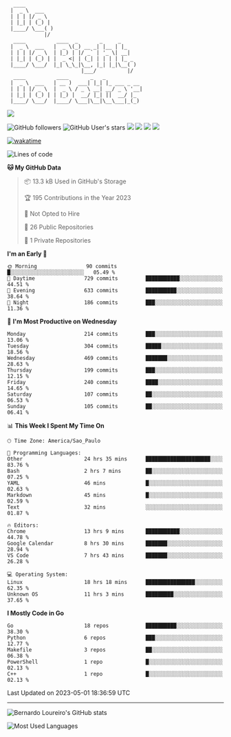 ```ascii
  ____         
 |  _ \  ___   
 | | | |/ _ \  
 | |_| | (_) | 
 |____/ \___( )
            |/ 
  ____          ____  _       _     _     
 |  _ \  ___   |  _ \(_) __ _| |__ | |_   
 | | | |/ _ \  | |_) | |/ _` | '_ \| __|  
 | |_| | (_) | |  _ <| | (_| | | | | |_ _ 
 |____/ \___/  |_| \_\_|\__, |_| |_|\__( )
                        |___/          |/ 
  ____          ____       _   _            
 |  _ \  ___   | __ )  ___| |_| |_ ___ _ __ 
 | | | |/ _ \  |  _ \ / _ \ __| __/ _ \ '__|
 | |_| | (_) | | |_) |  __/ |_| ||  __/ |_  
 |____/ \___/  |____/ \___|\__|\__\___|_(_) 

```
[![](https://ga-beacon.appspot.com/G-EJYL08EQR8/welcome-page?pixel)](https://github.com/igrigorik/ga-beacon)

![GitHub followers](https://img.shields.io/github/followers/bernardolm?style=for-the-badge&label=GitHub%20followers) ![GitHub User's stars](https://img.shields.io/github/stars/bernardolm?style=for-the-badge&label=GitHub%20User's%20stars) [![](https://img.shields.io/static/v1?logo=linkedin&label=LinkedIn&message=bernardolm&color=0A66C2&style=for-the-badge)](https://www.linkedin.com/in/bernardolm) [![](https://img.shields.io/static/v1?logo=lastdotfm&label=last.fm&message=bernardolm&color=D51007&style=for-the-badge)](https://www.last.fm/user/bernardolm) [![](https://img.shields.io/static/v1?logo=spotify&label=spotify&message=bernardolou&color=1ED760&style=for-the-badge)](https://open.spotify.com/user/bernardolou) [![](https://img.shields.io/static/v1?logo=awesomelists&label=My%20awesome%20stars&message=⭐⭐⭐&color=FC60A8&style=for-the-badge)](https://github.com/bernardolm/awesome-stars)

[![wakatime](https://wakatime.com/badge/user/186868b7-2443-4b6b-ae40-3d29d342e88e.svg)](https://wakatime.com/@186868b7-2443-4b6b-ae40-3d29d342e88e)

<!--START_SECTION:waka-->
![Lines of code](https://img.shields.io/badge/From%20Hello%20World%20I%27ve%20Written-3.1%20million%20lines%20of%20code-blue)

**🐱 My GitHub Data** 

> 📦 13.3 kB Used in GitHub's Storage 
 > 
> 🏆 195 Contributions in the Year 2023
 > 
> 🚫 Not Opted to Hire
 > 
> 📜 26 Public Repositories 
 > 
> 🔑 1 Private Repositories 
 > 
**I'm an Early 🐤** 

```text
🌞 Morning                90 commits          █░░░░░░░░░░░░░░░░░░░░░░░░   05.49 % 
🌆 Daytime                729 commits         ███████████░░░░░░░░░░░░░░   44.51 % 
🌃 Evening                633 commits         ██████████░░░░░░░░░░░░░░░   38.64 % 
🌙 Night                  186 commits         ███░░░░░░░░░░░░░░░░░░░░░░   11.36 % 
```
📅 **I'm Most Productive on Wednesday** 

```text
Monday                   214 commits         ███░░░░░░░░░░░░░░░░░░░░░░   13.06 % 
Tuesday                  304 commits         █████░░░░░░░░░░░░░░░░░░░░   18.56 % 
Wednesday                469 commits         ███████░░░░░░░░░░░░░░░░░░   28.63 % 
Thursday                 199 commits         ███░░░░░░░░░░░░░░░░░░░░░░   12.15 % 
Friday                   240 commits         ████░░░░░░░░░░░░░░░░░░░░░   14.65 % 
Saturday                 107 commits         ██░░░░░░░░░░░░░░░░░░░░░░░   06.53 % 
Sunday                   105 commits         ██░░░░░░░░░░░░░░░░░░░░░░░   06.41 % 
```


📊 **This Week I Spent My Time On** 

```text
🕑︎ Time Zone: America/Sao_Paulo

💬 Programming Languages: 
Other                    24 hrs 35 mins      █████████████████████░░░░   83.76 % 
Bash                     2 hrs 7 mins        ██░░░░░░░░░░░░░░░░░░░░░░░   07.25 % 
YAML                     46 mins             █░░░░░░░░░░░░░░░░░░░░░░░░   02.63 % 
Markdown                 45 mins             █░░░░░░░░░░░░░░░░░░░░░░░░   02.59 % 
Text                     32 mins             ░░░░░░░░░░░░░░░░░░░░░░░░░   01.87 % 

🔥 Editors: 
Chrome                   13 hrs 9 mins       ███████████░░░░░░░░░░░░░░   44.78 % 
Google Calendar          8 hrs 30 mins       ███████░░░░░░░░░░░░░░░░░░   28.94 % 
VS Code                  7 hrs 43 mins       ███████░░░░░░░░░░░░░░░░░░   26.28 % 

💻 Operating System: 
Linux                    18 hrs 18 mins      ████████████████░░░░░░░░░   62.35 % 
Unknown OS               11 hrs 3 mins       █████████░░░░░░░░░░░░░░░░   37.65 % 
```

**I Mostly Code in Go** 

```text
Go                       18 repos            ██████████░░░░░░░░░░░░░░░   38.30 % 
Python                   6 repos             ███░░░░░░░░░░░░░░░░░░░░░░   12.77 % 
Makefile                 3 repos             ██░░░░░░░░░░░░░░░░░░░░░░░   06.38 % 
PowerShell               1 repo              █░░░░░░░░░░░░░░░░░░░░░░░░   02.13 % 
C++                      1 repo              █░░░░░░░░░░░░░░░░░░░░░░░░   02.13 % 
```




 Last Updated on 2023-05-01 18:36:59 UTC
<!--END_SECTION:waka-->

---
 
![Bernardo Loureiro's GitHub stats](https://github-readme-stats-bernardolm.vercel.app/api?hide_border=true&username=bernardolm&show_icons=true&theme=transparent&include_all_commits=true&count_private=true#gh-dark-mode-only)

![Most Used Languages](https://github-readme-stats-bernardolm.vercel.app/api/top-langs/?hide_border=true&username=bernardolm&theme=transparent&langs_count=10&count_weight=1&size_weight=1#gh-dark-mode-only)
